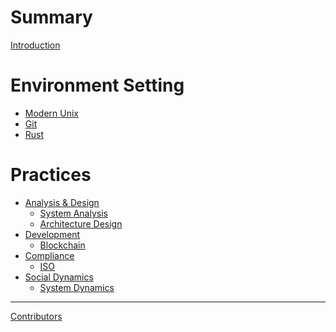 # Summary
[Introduction](README.md)

# Environment Setting
- [Modern Unix](DEV-Unix.md)
- [Git](DEV-Git.md)
- [Rust](DEV-Rust.md)

# Practices
- [Analysis & Design]()
  - [System Analysis]()
  - [Architecture Design]()
- [Development]()
  - [Blockchain]()
- [Compliance]()
  - [ISO]()
- [Social Dynamics]()
  - [System Dynamics]()

-----------

[Contributors](misc/contributors.md)